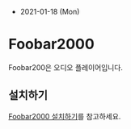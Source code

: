 * 2021-01-18 (Mon)
# Foobar2000
Foobar200은 오디오 플레이어입니다.

## 설치하기
[Foobar2000 설치하기](INSTALL.md)를 참고하세요.

